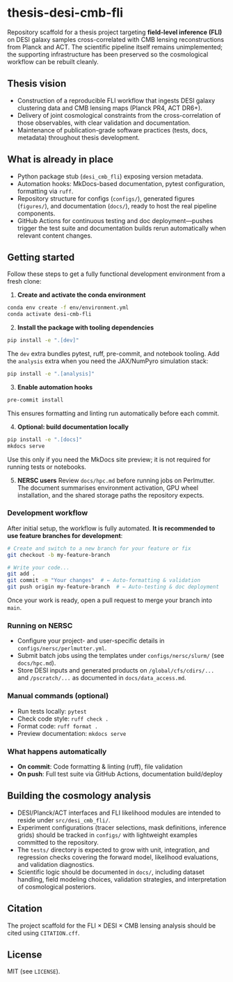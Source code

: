 # thesis-desi-cmb-fli

Repository scaffold for a thesis project targeting **field-level inference (FLI)** on
DESI galaxy samples cross-correlated with CMB lensing reconstructions from
Planck and ACT. The scientific pipeline itself remains unimplemented; the
supporting infrastructure has been preserved so the cosmological workflow can be
rebuilt cleanly.

## Thesis vision
- Construction of a reproducible FLI workflow that ingests DESI galaxy
  clustering data and CMB lensing maps (Planck PR4, ACT DR6+).
- Delivery of joint cosmological constraints from the cross-correlation of those
  observables, with clear validation and documentation.
- Maintenance of publication-grade software practices (tests, docs, metadata)
  throughout thesis development.

## What is already in place
- Python package stub (`desi_cmb_fli`) exposing version metadata.
- Automation hooks: MkDocs-based documentation, pytest configuration, formatting
  via `ruff`.
- Repository structure for configs (`configs/`), generated figures (`figures/`),
  and documentation (`docs/`), ready to host the real pipeline components.
- GitHub Actions for continuous testing and doc deployment—pushes trigger the
  test suite and documentation builds rerun automatically when relevant content
  changes.

## Getting started

Follow these steps to get a fully functional development environment from a fresh clone:

1. **Create and activate the conda environment**
  ```bash
  conda env create -f env/environment.yml
  conda activate desi-cmb-fli
  ```

2. **Install the package with tooling dependencies**
  ```bash
  pip install -e ".[dev]"
  ```
  The `dev` extra bundles pytest, ruff, pre-commit, and notebook tooling. Add the
  `analysis` extra when you need the JAX/NumPyro simulation stack:
  ```bash
  pip install -e ".[analysis]"
  ```

3. **Enable automation hooks**
  ```bash
  pre-commit install
  ```
  This ensures formatting and linting run automatically before each commit.

4. **Optional: build documentation locally**
  ```bash
  pip install -e ".[docs]"
  mkdocs serve
  ```
  Use this only if you need the MkDocs site preview; it is not required for running tests or notebooks.

  5. **NERSC users**
    Review `docs/hpc.md` before running jobs on Perlmutter. The document
    summarises environment activation, GPU wheel installation, and the shared
    storage paths the repository expects.

### Development workflow
After initial setup, the workflow is fully automated. **It is recommended to use feature branches for development**:
```bash
# Create and switch to a new branch for your feature or fix
git checkout -b my-feature-branch

# Write your code...
git add .
git commit -m "Your changes"  # ← Auto-formatting & validation
git push origin my-feature-branch  # ← Auto-testing & doc deployment
```

Once your work is ready, open a pull request to merge your branch into `main`.

### Running on NERSC
- Configure your project- and user-specific details in `configs/nersc/perlmutter.yml`.
- Submit batch jobs using the templates under `configs/nersc/slurm/` (see `docs/hpc.md`).
- Store DESI inputs and generated products on `/global/cfs/cdirs/...` and `/pscratch/...` as documented in `docs/data_access.md`.

### Manual commands (optional)
- Run tests locally: `pytest`
- Check code style: `ruff check .`
- Format code: `ruff format .`
- Preview documentation: `mkdocs serve`

### What happens automatically
- **On commit**: Code formatting & linting (ruff), file validation
- **On push**: Full test suite via GitHub Actions, documentation build/deploy

## Building the cosmology analysis
- DESI/Planck/ACT interfaces and FLI likelihood modules are intended to reside
  under `src/desi_cmb_fli/`.
- Experiment configurations (tracer selections, mask definitions, inference
  grids) should be tracked in `configs/` with lightweight examples committed to
  the repository.
- The `tests/` directory is expected to grow with unit, integration, and
  regression checks covering the forward model, likelihood evaluations, and
  validation diagnostics.
- Scientific logic should be documented in `docs/`, including dataset handling,
  field modeling choices, validation strategies, and interpretation of
  cosmological posteriors.

## Citation
The project scaffold for the FLI × DESI × CMB lensing analysis should be cited
using `CITATION.cff`.

## License
MIT (see `LICENSE`).
